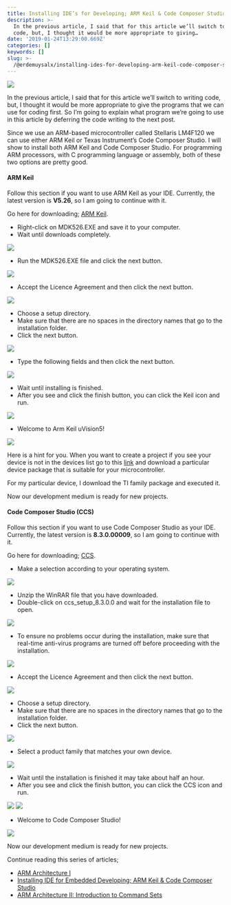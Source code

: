 ```yaml
---
title: Installing IDE’s for Developing; ARM Keil & Code Composer Studio
description: >-
  In the previous article, I said that for this article we’ll switch to writing
  code, but, I thought it would be more appropriate to giving…
date: '2019-01-24T13:29:00.669Z'
categories: []
keywords: []
slug: >-
  /@erdemuysalx/installing-ides-for-developing-arm-keil-code-composer-studio-d0dcb069ff74
---
```


![](https://cdn-images-1.medium.com/max/800/1*-OnOzyRgSQl9x64x2rlT7Q.png)

In the previous article, I said that for this article we’ll switch to writing code, but, I thought it would be more appropriate to give the programs that we can use for coding first. So I’m going to explain what program we’re going to use in this article by deferring the code writing to the next post.

Since we use an ARM-based microcontroller called Stellaris LM4F120 we can use either ARM Keil or Texas Instrument’s Code Composer Studio. I will show to install both ARM Keil and Code Composer Studio. For programming ARM processors, with C programming language or assembly, both of these two options are pretty good.

#### ARM Keil

Follow this section if you want to use ARM Keil as your IDE. Currently, the latest version is **V5.26**, so I am going to continue with it.

Go here for downloading; [ARM Keil](https://www.keil.com/demo/eval/arm.htm#/DOWNLOAD).

*   Right-click on MDK526.EXE and save it to your computer.
*   Wait until downloads completely.

![](https://cdn-images-1.medium.com/max/800/1*qHOMyMZUsogF3sRYWmMW3g.png)

*   Run the MDK526.EXE file and click the next button.

![](https://cdn-images-1.medium.com/max/800/1*C0k2UY-SiiW8Rw_dxL0oPA.png)

*   Accept the Licence Agreement and then click the next button.

![](https://cdn-images-1.medium.com/max/800/1*cf9Du1sYpRVNe945nXdEdg.png)

*   Choose a setup directory.
*   Make sure that there are no spaces in the directory names that go to the installation folder.
*   Click the next button.

![](https://cdn-images-1.medium.com/max/800/1*trDewKPzBdxLTWtCdU2MtA.png)

*   Type the following fields and then click the next button.

![](https://cdn-images-1.medium.com/max/800/1*_hiGJSg7HARBWs3ANEguYA.png)

*   Wait until installing is finished.
*   After you see and click the finish button, you can click the Keil icon and run.

![](https://cdn-images-1.medium.com/max/800/1*yz0436215pz1JdS_hCUy9w.png)

*   Welcome to Arm Keil uVision5!

![](https://cdn-images-1.medium.com/max/800/1*3RiQe8J9xjMq4RYMZ0hnYg.png)

Here is a hint for you. When you want to create a project if you see your device is not in the devices list go to this [link](https://www.keil.com/dd2/pack/) and download a particular device package that is suitable for your microcontroller.

For my particular device, I download the TI family package and executed it.

Now our development medium is ready for new projects.

#### Code Composer Studio (CCS)

Follow this section if you want to use Code Composer Studio as your IDE. Currently, the latest version is **8.3.0.00009**, so I am going to continue with it.

Go here for downloading; [CCS](http://processors.wiki.ti.com/index.php/Download_CCS).

*   Make a selection according to your operating system.

![](https://cdn-images-1.medium.com/max/800/1*Sd3JysmRzKddIOU8aLonvg.png)

*   Unzip the WinRAR file that you have downloaded.
*   Double-click on ccs\_setup\_8.3.0.0 and wait for the installation file to open.

![](https://cdn-images-1.medium.com/max/800/1*VeOcmlcbdEMTiGRCDSCMWQ.png)

*   To ensure no problems occur during the installation, make sure that real-time anti-virus programs are turned off before proceeding with the installation.

![](https://cdn-images-1.medium.com/max/800/1*OkvpiiTCF9_x1qra_opx2A.png)

*   Accept the Licence Agreement and then click the next button.

![](https://cdn-images-1.medium.com/max/800/1*UIxxje0PGXTDLEqmLF04Qg.png)

*   Choose a setup directory.
*   Make sure that there are no spaces in the directory names that go to the installation folder.
*   Click the next button.

![](https://cdn-images-1.medium.com/max/800/1*yvX_tWwv4AJGoIkc8oQM8Q.png)

*   Select a product family that matches your own device.

![](https://cdn-images-1.medium.com/max/800/1*JkhTwnfQ65h_F2I63kbPTA.png)

*   Wait until the installation is finished it may take about half an hour.
*   After you see and click the finish button, you can click the CCS icon and run.

![](https://cdn-images-1.medium.com/max/800/1*dA-wEAoGwipiefrLMzfEcQ.png)
![](https://cdn-images-1.medium.com/max/800/1*x5Ao90N-XU57FB52sE_yrA.png)

*   Welcome to Code Composer Studio!

![](https://cdn-images-1.medium.com/max/800/1*cZr_oKL4ucqIbZvO2DEU7A.png)

Now our development medium is ready for new projects.

Continue reading this series of articles;

*   [ARM Architecture I](https://erdemuysalx.medium.com/arm-architecture-174ec191d939)
*   [Installing IDE for Embedded Developing; ARM Keil & Code Composer Studio](https://erdemuysalx.medium.com/installing-ides-for-developing-arm-keil-code-composer-studio-d0dcb069ff74)
*   [ARM Architecture II: Introduction to Command Sets](https://erdemuysalx.medium.com/arm-architecture-ii-introduction-to-command-sets-d2be28deb968)